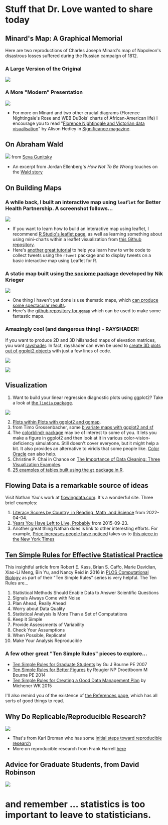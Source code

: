 # Stuff that Dr. Love wanted to share today

## Minard's Map: A Graphical Memorial

Here are two reproductions of Charles Joseph Minard's map of Napoleon's disastrous losses suffered during the Russian campaign of 1812.

### A Large Version of the Original

![](https://github.com/THOMASELOVE/432-2022/blob/main/classes/class26/figures/minard.PNG)

### A More "Modern" Presentation

![](https://github.com/THOMASELOVE/432-2022/blob/main/classes/class26/figures/modern-minard.png)

- For more on Minard and two other crucial diagrams (Florence Nightingale's Rose and WEB DuBois' charts of African-American life) I encourage you to read "[Florence Nightingale and Victorian data visualisation](https://github.com/THOMASELOVE/432-2022/blob/main/classes/class26/nightingale_significance.pdf)" by Alison Hedley in [Significance magazine](https://rss.onlinelibrary.wiley.com/journal/17409713).

## On Abraham Wald 

![](https://github.com/THOMASELOVE/432-2022/blob/main/classes/class26/figures/wald.PNG) from [Seva Gunitsky](https://twitter.com/SevaUT/status/1097880873368801287)

- An excerpt from Jordan Ellenberg's *How Not To Be Wrong* touches on the [Wald story](https://medium.com/@penguinpress/an-excerpt-from-how-not-to-be-wrong-by-jordan-ellenberg-664e708cfc3d)

## On Building Maps

### A while back, I built an interactive map using `leaflet` for Better Health Partnership. A screenshot follows...

![](https://github.com/THOMASELOVE/432-2022/blob/main/classes/class26/figures/leaflet_bhp_map.png)

- If you want to learn how to build an interactive map using leaflet, I recommend [R Studio's leaflet page](https://rstudio.github.io/leaflet/), as well as learning something about using mini-charts within a leaflet visualization from [this Github repository](https://github.com/rte-antares-rpackage/leaflet.minicharts).
- Here's [another great tutorial](https://github.com/momiji15/apptomap/tree/master/R%20Ready%20to%20Map) to help you learn how to write code to collect tweets using the `rtweet` package and to display tweets on a basic interactive map using Leaflet for R.

### A static map built using [the sociome package](https://github.com/NikKrieger/sociome) developed by Nik Krieger

![](https://github.com/THOMASELOVE/432-2022/blob/main/classes/class26/figures/cuyahoga_adi_map.png)

- One thing I haven't yet done is use thematic maps, which [can produce some spectacular results](https://github.com/mtennekes/tmap).
- Here's the [github repository for `ggmap`](https://github.com/dkahle/ggmap) which can be used to make some fantastic maps.

### Amazingly cool (and dangerous thing) - RAYSHADER!

If you want to produce 2D and 3D hillshaded maps of elevation matrices, you want [rayshader](https://www.rayshader.com/). In fact, rayshader can even be used to [create 3D plots out of ggplot2 objects](https://www.rayshader.com/#d-plotting-with-rayshader-and-ggplot2) with just a few lines of code.
    
![](https://www.rayshader.com/reference/figures/README_ggplots_3-1.png)

![](https://www.rayshader.com/reference/figures/README_ggplots-1.png)

## Visualization

1. Want to build your linear regression diagnostic plots using ggplot2? Take a look at [the `lindia` package](https://github.com/yeukyul/lindia).

![](https://github.com/THOMASELOVE/432-2022/blob/main/classes/class26/figures/lindia.png)

2. [Plots within Plots with ggplot2 and ggmap](https://statisticaloddsandends.wordpress.com/2019/02/24/plots-within-plots-with-ggplot2-and-ggmap/).
3. from Timo Grossenbacher, some [bivariate maps with ggplot2 and sf](https://timogrossenbacher.ch/2019/04/bivariate-maps-with-ggplot2-and-sf/)
4. The [colorblindr package](https://github.com/clauswilke/colorblindr) may be of interest to some of you. It lets you make a figure in ggplot2 and then look at it in various color-vision-deficiency simulations. Still doesn't cover everyone, but it might help a bit. It also provides an alternative to viridis that some people like. [Color Oracle](https://colororacle.org/) can also help.
5. Christine P. Chai in Chance on [The Importance of Data Cleaning: Three Visualization Examples](https://chance.amstat.org/2020/02/data-cleaning/).  
6. [25 examples of tables built using the `gt` package in R](https://frm1789.github.io/gt_examples/).

## Flowing Data is a remarkable source of ideas

Visit Nathan Yau's work at [flowingdata.com](https://flowingdata.com/). It's a wonderful site. Three brief examples:

1. [Literacy Scores by Country, in Reading, Math, and Science](https://flowingdata.com/2022/04/04/literacy-scores-by-country-in-reading-math-and-science/) from 2022-04-04.
2. [Years You Have Left to Live, Probably](https://flowingdata.com/2015/09/23/years-you-have-left-to-live-probably/) from 2015-09-23.
3. Another great thing Nathan does is link to other interesting efforts. For example, [Price increases people have noticed](https://flowingdata.com/2022/03/10/price-increases-people-have-noticed/) takes us to [this piece in the New York Times](https://www.nytimes.com/interactive/2022/03/09/upshot/where-americans-have-noticed-inflation.html)

## [Ten Simple Rules for Effective Statistical Practice](https://journals.plos.org/ploscompbiol/article?id=10.1371/journal.pcbi.1004961)

This insightful article from Robert E. Kass, Brian S. Caffo, Marie Davidian, Xiao-Li Meng, Bin Yu, and Nancy Reid in 2016 in [PLOS Computational Biology](https://journals.plos.org/ploscompbiol/article?id=10.1371/journal.pcbi.1004961) as part of their "Ten Simple Rules" series is very helpful. The Ten Rules are...

1. Statistical Methods Should Enable Data to Answer Scientific Questions
2. Signals Always Come with Noise
3. Plan Ahead, Really Ahead
4. Worry about Data Quality
5. Statistical Analysis Is More Than a Set of Computations
6. Keep it Simple
7. Provide Assessments of Variability
8. Check Your Assumptions
9. When Possible, Replicate!
10. Make Your Analysis Reproducible

### A few other great "Ten Simple Rules" pieces to explore...

- [Ten Simple Rules for Graduate Students](http://journals.plos.org/ploscompbiol/article?id=10.1371/journal.pcbi.0030229) by Gu J Bourne PE 2007
- [Ten Simple Rules for Better Figures](http://journals.plos.org/ploscompbiol/article?id=10.1371/journal.pcbi.1003833) by Rougier NP Droettboom M Bourne PE 2014
- [Ten Simple Rules for Creating a Good Data Management Plan](http://journals.plos.org/ploscompbiol/article?id=10.1371/journal.pcbi.1004525) by Michener WK 2015

I'll also remind you of the existence of [the References page](https://github.com/THOMASELOVE/432-2022/tree/main/references), which has all sorts of good things to read.

## Why Do Replicable/Reproducible Research?

![](https://github.com/THOMASELOVE/432-2022/blob/main/classes/class26/figures/broman1.png) 

- That's from Karl Broman who has some [initial steps toward reproducible research](https://kbroman.org/steps2rr/)
- More on reproducible research from Frank Harrell [here](https://hbiostat.org/rr/#content)

## Advice for Graduate Students, from David Robinson

![](https://github.com/THOMASELOVE/432-2022/blob/main/classes/class26/figures/gradschool.png)

# and remember ... statistics is too important to leave to statisticians.
